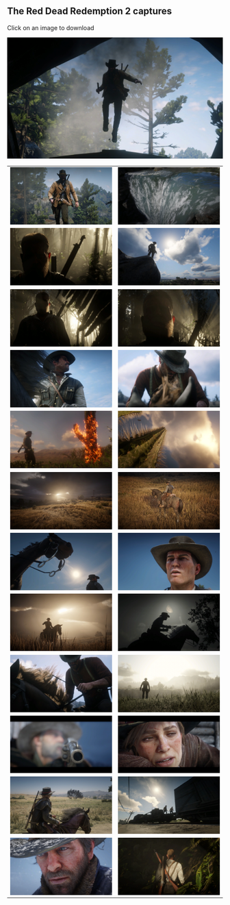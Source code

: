 ## The Red Dead Redemption 2 captures

Click on an image to download

[![](<./images/1%20(8).png>)](<./images/1%20(8).png>)

|                                                                 |                                                                 |
| --------------------------------------------------------------- | --------------------------------------------------------------- |
| [![](<./images/resized/1%20(21).png>)](<./images/1%20(7).png>)  | [![](<./images/resized/1%20(22).png>)](<./images/1%20(1).png>)  |
| [![](<./images/resized/1%20(1).png>)](<./images/1%20(20).png>)  | [![](<./images/resized/1%20(7).png>)](<./images/1%20(2).png>)   |
| [![](<./images/resized/1%20(2).png>)](<./images/1%20(19).png>)  | [![](<./images/resized/1%20(3).png>)](<./images/1%20(18).png>)  |
| [![](<./images/resized/1%20(13).png>)](<./images/1%20(12).png>) | [![](<./images/resized/1%20(14).png>)](<./images/1%20(11).png>) |
| [![](<./images/resized/1%20(4).png>)](<./images/1%20(4).png>)   | [![](<./images/resized/1%20(5).png>)](<./images/1%20(5).png>)   |
| [![](<./images/resized/1%20(6).png>)](<./images/1%20(24).png>)  | [![](<./images/resized/1%20(8).png>)](<./images/1%20(25).png>)  |
| [![](<./images/resized/1%20(9).png>)](<./images/1%20(6).png>)   | [![](<./images/resized/1%20(10).png>)](<./images/1%20(14).png>) |
| [![](<./images/resized/1%20(11).png>)](<./images/1%20(23).png>) | [![](<./images/resized/1%20(12).png>)](<./images/1%20(22).png>) |
| [![](<./images/resized/1%20(15).png>)](<./images/1%20(10).png>) | [![](<./images/resized/1%20(16).png>)](<./images/1%20(9).png>)  |
| [![](<./images/resized/1%20(17).png>)](<./images/1%20(15).png>) | [![](<./images/resized/1%20(18).png>)](<./images/1%20(16).png>) |
| [![](<./images/resized/1%20(19).png>)](<./images/1%20(13).png>) | [![](<./images/resized/1%20(20).png>)](<./images/1%20(3).png>)  |
| [![](<./images/resized/1%20(23).png>)](<./images/1%20(17).png>) | [![](<./images/resized/1%20(24).png>)](<./images/1%20(21).png>) |
